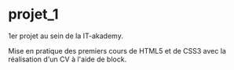 # projet_1

1er projet au sein de la IT-akademy.

Mise en pratique des premiers cours de HTML5 et de CSS3 avec la réalisation d'un CV à l'aide de block.
